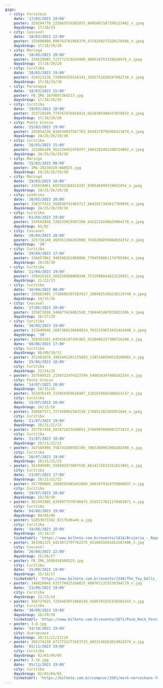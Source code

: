 ```yaml
---
gigs:
  - city: Fortaleza
    date: '17/03/2023 19:00'
    poster: 329244770_225665576502873_8495067187399123402_n.jpeg
    daysGroup: 17/18/19
  - city: Cascavel
    date: '18/03/2023 22:00'
    poster: 325690980_890783701956370_4719259275326170366_n.jpeg
    daysGroup: 17/18/19/20
  - city: Maringá
    date: '18/03/2023 20:00'
    poster: 334528985_723772319244900_989514753318610476_n.jpeg
    daysGroup: 17/18/19/20
  - city: Curitiba
    date: '20/03/2023 19:00'
    poster: 334311538_728004355516141_3935751818247082736_n.jpeg
    daysGroup: 17/18/19/20
  - city: Paranaguá
    date: '18/03/2023 15:00'
    poster: FB_IMG_1679097364213.jpg
    daysGroup: 17/18/19/20
  - city: Curitiba
    date: '19/03/2023 18:00'
    poster: 333719189_774767476918414_6610305408433978832_n.jpeg
    daysGroup: 17/18/19/20
  - city: Ponta Grossa
    date: '25/03/2023 19:00'
    poster: 335054230_610434037567763_6439179798305411074_n.jpeg
    daysGroup: 24/25/26/29/30
  - city: Curitiba
    date: '26/03/2023 15:00'
    poster: 332466109_952234452470297_2663281461288724882_n.jpeg
    daysGroup: 24/25/26/29/30
  - city: Maringá
    date: '25/03/2023 00:00'
    poster: IMG-20230320-WA0025.jpg
    daysGroup: 24/25/26/29/30
  - city: Maringá
    date: '29/03/2023 18:00'
    poster: 336910061_603383168314197_930646499329652054_n.jpeg
    daysGroup: 24/25/26/29/30
  - city: Londrina
    date: '30/03/2023 20:00'
    poster: 338377433_568030741965717_6042917345617769895_n.jpeg
    daysGroup: 24/25/26/29/30
  - city: Curitiba
    date: '01/04/2023 19:00'
    poster: 334542858_720233029587200_6432210248824964178_n.jpeg
    daysGroup: 01/02
  - city: Cascavel
    date: '20/04/2023 20:00'
    poster: 325736140_493551386263098_7630208859884924152_n.jpeg
    daysGroup: '20'
  - city: Curitiba
    date: '29/04/2023 17:00'
    poster: 336657862_948598262988066_7794550861174705484_n.jpeg
    daysGroup: 28/29/30
  - city: Curitiba
    date: '21/04/2023 19:00'
    poster: 330416163_566259488888340_7572998844813220951_n.jpeg
    daysGroup: 21/22/23
  - city: Curitiba
    date: '16/04/2023 00:00'
    poster: 335883905_2728606387287617_1069925266238129749_n.jpeg
    daysGroup: 14/15/16
  - city: Cascavel
    date: '27/05/2023 20:00'
    poster: 325872030_546677424061520_7304401407835023386_n.jpeg
    daysGroup: 26/27/28
  - city: Curitiba
    date: '30/05/2023 19:00'
    poster: 323645046_1697368130660014_7032339673451443446_n.jpeg
    daysGroup: '30'
  - poster: 350301581_645426197491465_6528466157300726340_n.jpg
    date: '08/06/2023 17:00'
    city: Curitiba
    daysGroup: 08/09/10/11
  - poster: 351481078_3491441201175895_1383148594518290081_n.jpg
    date: '25/06/2023 18:00'
    city: Curitiba
    daysGroup: 23/24/25
  - poster: 357580525_2158722474327594_549934397468163254_n.jpg
    city: Ponta Grossa
    date: '14/07/2023 20:00'
    daysGroup: 14/15/16
  - poster: 353836149_725054959626907_3101635685486014117_n.jpg
    city: Curitiba
    date: '15/07/2023 20:00'
    daysGroup: 14/15/16
  - poster: 336687571_727450062503139_176852382565951644_n.jpeg
    city: Curitiba
    date: '21/07/2023 19:00'
    daysGroup: 20/21/22/23
  - poster: 357767458_587871823540651_5704987690987273433_n.jpg
    city: Curitiba
    date: '21/07/2023 18:00'
    daysGroup: 20/21/22/23
  - poster: 347586998_758741609585195_7063360082900282490_n.jpg
    city: Curitiba
    date: '20/07/2023 19:00'
    daysGroup: 20/21/22/23
  - poster: 361096995_592602973067536_8614172615151613001_n.jpg
    city: Curitiba
    date: '23/07/2023 17:00'
    daysGroup: 20/21/22/23
  - poster: 357708060_1008559483452086_5681974324755060037_n.jpg
    city: Curitiba
    date: '29/07/2023 20:00'
    daysGroup: 28/29/30
  - poster: 361941985_6359977570746075_5555717021176483871_n.jpg
    city: Curitiba
    date: '04/08/2023 19:00'
    daysGroup: 04/05/06
  - poster: 52853073342_0217bd0a44_w.jpg
    city: Curitiba
    date: '19/08/2023 20:00'
    daysGroup: 15/16/17
    ticketsUrl: 'https://www.bilheto.com.br/evento/1414/Brujeria_-_Repdiyo_-_Necrotrio'
  - poster: 363382225_6423073797762275_9216835691661567406_n.jpg
    city: Cascavel
    date: '26/08/2023 22:00'
    daysGroup: 25/26/27
  - poster: FB_IMG_1690418500525.jpg
    city: Curitiba
    date: '15/09/2023 19:00'
    daysGroup: 15/16/17
    ticketsUrl: 'https://www.bilheto.com.br/evento/1340/The_Toy_Dolls_-_Tour_40_anos'
  - poster: 346829848_633774025284855_9087611315539394179_n.jpg
    date: '23/09/2023 19:00'
    city: Curitiba
    daysGroup: 22/23/24
  - poster: 366737025_7256463971068216_4166781555336502343_n.jpg
    city: Curitiba
    date: '30/09/2023 19:00'
    daysGroup: 28/29/30
    ticketsUrl: 'https://www.bilheto.com.br/evento/1671/Punk_Rock_Festival'
  - poster: 3.6.jpg
    date: '24/10/2023 19:00'
    city: Guarapuava
    daysGroup: 20/21/22/23/24
  - poster: 395274210_6717731271653725_4033148261624824374_n.jpg
    date: '02/11/2023 19:00'
    city: Curitiba
    daysGroup: 02/03/04/05
  - poster: 3.16.jpg
    date: '05/11/2023 19:00'
    city: Curitiba
    daysGroup: 02/03/04/05
    ticketsUrl: 'https://bilheto.com.br/comprar/1561/mork-nervochaos-funeratus'
---
```


